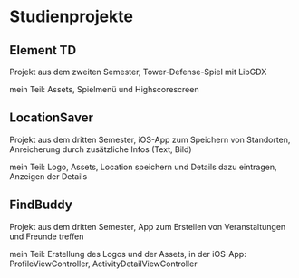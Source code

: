 # Studienprojekte

## Element TD

Projekt aus dem zweiten Semester, Tower-Defense-Spiel mit LibGDX

mein Teil: Assets, Spielmenü und Highscorescreen

## LocationSaver

Projekt aus dem dritten Semester, iOS-App zum Speichern von Standorten, Anreicherung durch zusätzliche Infos (Text, Bild)

mein Teil: Logo, Assets, Location speichern und Details dazu eintragen, Anzeigen der Details

## FindBuddy

Projekt aus dem dritten Semester, App zum Erstellen von Veranstaltungen und Freunde treffen

mein Teil: Erstellung des Logos und der Assets, in der iOS-App: ProfileViewController, ActivityDetailViewController
